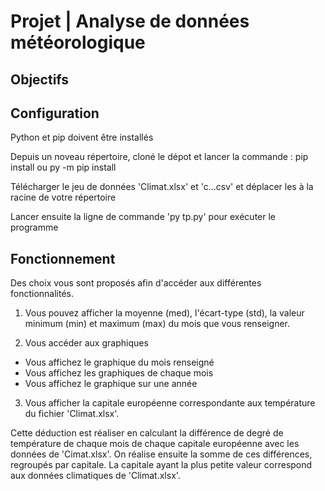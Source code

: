 # Projet | Analyse de données météorologique

## Objectifs

## Configuration

Python et pip doivent être installés

Depuis un noveau répertoire, cloné le dépot et lancer la commande : pip install ou py -m pip install

Télécharger le jeu de données 'Climat.xlsx' et 'c...csv' et déplacer les à la racine de votre répertoire

Lancer ensuite la ligne de commande 'py tp.py' pour exécuter le programme

## Fonctionnement

Des choix vous sont proposés afin d'accéder aux différentes fonctionnalités.

1. Vous pouvez afficher la moyenne (med), l'écart-type (std), la valeur minimum (min) et maximum (max) du mois que vous renseigner.

2. Vous accéder aux graphiques

-   Vous affichez le graphique du mois renseigné
-   Vous affichez les graphiques de chaque mois
-   Vous affichez le graphique sur une année

3. Vous afficher la capitale européenne correspondante aux température du fichier 'Climat.xlsx'.

Cette déduction est réaliser en calculant la différence de degré de température de chaque mois de chaque capitale européenne avec les données de 'Cimat.xlsx'. On réalise ensuite la somme de ces différences, regroupés par capitale. La capitale ayant la plus petite valeur correspond aux données climatiques de 'Climat.xlsx'.
